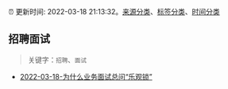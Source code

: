 :alarm_clock: 更新时间: 2022-03-18 21:13:32。[来源分类](../README.md)、[标签分类](../TAGS.md)、[时间分类](../TIMELINE.md)

## 招聘面试


> 关键字：`招聘`、`面试`



- [2022-03-18-为什么业务面试总问“乐观锁”](https://toutiao.io/k/2xvzsa2) 